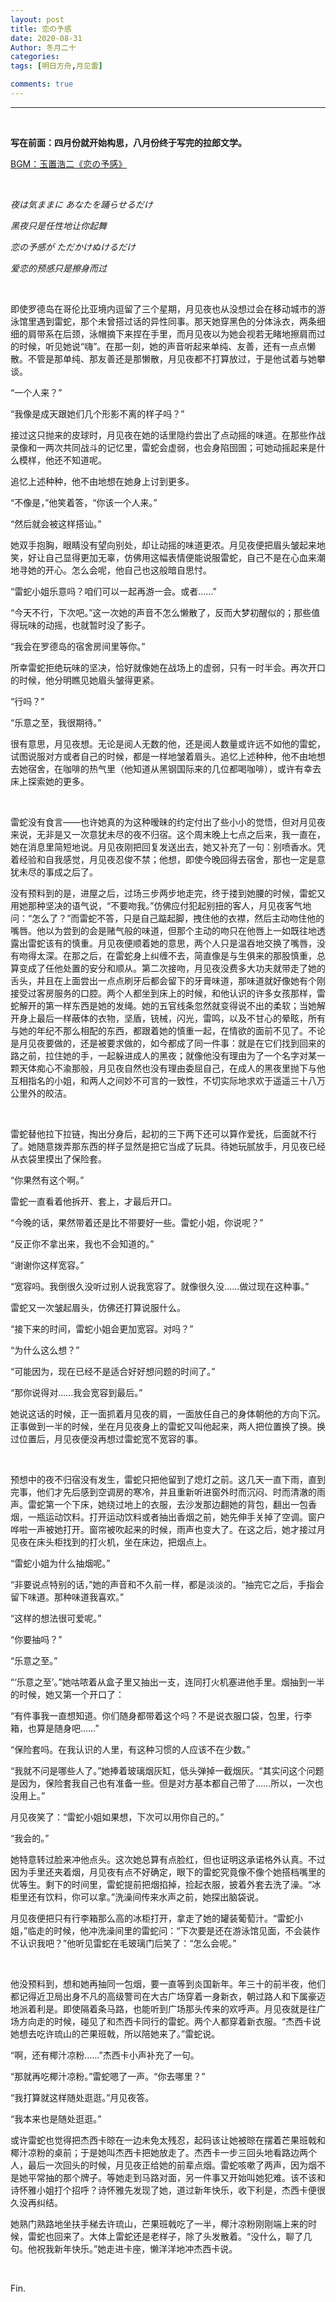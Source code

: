 ```yaml
---
layout: post
title: 恋の予感
date: 2020-08-31
Author: 冬月二十
categories: 
tags: [明日方舟,月见雷]

comments: true
--- 
```


***


<br>

**写在前面：四月份就开始构思，八月份终于写完的拉郎文学。**

[BGM：玉置浩二《恋の予感》](https://music.163.com/#/song?id=523573)

<br>

*夜は気ままに あなたを踊らせるだけ*

*黑夜只是任性地让你起舞*

*恋の予感が ただかけぬけるだけ*

*爱恋的预感只是擦身而过*

<br>

即使罗德岛在哥伦比亚境内逗留了三个星期，月见夜也从没想过会在移动城市的游泳馆里遇到雷蛇，那个未曾搭过话的异性同事。那天她穿黑色的分体泳衣，两条细细的肩带系在后颈，泳帽摘下来捏在手里，而月见夜以为她会视若无睹地擦肩而过的时候，听见她说“嗨”。在那一刻，她的声音听起来单纯、友善，还有一点点懒散。不管是那单纯、那友善还是那懒散，月见夜都不打算放过，于是他试着与她攀谈。

“一个人来？”

“我像是成天跟她们几个形影不离的样子吗？”

接过这只抛来的皮球时，月见夜在她的话里隐约尝出了点动摇的味道。在那些作战录像和一两次共同战斗的记忆里，雷蛇会虚弱，也会身陷囹圄；可她动摇起来是什么模样，他还不知道呢。

追忆上述种种，他不由地想在她身上讨到更多。

“不像是，”他笑着答，“你该一个人来。”

“然后就会被这样搭讪。”

她双手抱胸，眼睛没有望向别处，却让动摇的味道更浓。月见夜便把眉头皱起来地笑，好让自己显得更加无辜，仿佛用这幅表情便能说服雷蛇，自己不是在心血来潮地寻她的开心。怎么会呢，他自己也这般暗自思忖。

“雷蛇小姐乐意吗？咱们可以一起再游一会。或者……”

“今天不行，下次吧。”这一次她的声音不怎么懒散了，反而大梦初醒似的；那些值得玩味的动摇，也就暂时没了影子。

“我会在罗德岛的宿舍房间里等你。”

所幸雷蛇拒绝玩味的坚决，恰好就像她在战场上的虚弱，只有一时半会。再次开口的时候，他分明瞧见她眉头皱得更紧。

“行吗？”

“乐意之至，我很期待。”

很有意思，月见夜想。无论是阅人无数的他，还是阅人数量或许远不如他的雷蛇，试图说服对方或者自己的时候，都是一样地皱着眉头。追忆上述种种，他不由地想去她宿舍，在咖啡的热气里（他知道从黑钢国际来的几位都喝咖啡），或许有幸去床上探索她的更多。

<br>

雷蛇没有食言——也许她真的为这种暧昧的约定付出了些小小的觉悟，但对月见夜来说，无非是又一次意犹未尽的夜不归宿。这个周末晚上七点之后来，我一直在，她在消息里简短地说。月见夜刚把回复发送出去，她又补充了一句：别喷香水。凭着经验和自我感觉，月见夜忍俊不禁；他想，即使今晚回得去宿舍，那也一定是意犹未尽的事成之后了。

没有预料到的是，进屋之后，过场三步两步地走完，终于搂到她腰的时候，雷蛇又用她那种坚决的语气说，“不要吻我。”仿佛应付犯起别扭的客人，月见夜客气地问：“怎么了？”而雷蛇不答，只是自己踮起脚，拽住他的衣襟，然后主动吻住他的嘴唇。他以为尝到的会是赌气般的味道，但那个主动的吻只在他唇上一如既往地透露出雷蛇该有的慎重。月见夜便顺着她的意思，两个人只是温吞地交换了嘴唇，没有吻得太深。在那之后，在雷蛇身上纠缠不去，简直像是与生俱来的那股慎重，总算变成了任他处置的安分和顺从。第二次接吻，月见夜没费多大功夫就带走了她的舌头，并且在上面尝出一点点刷牙后都会留下的牙膏味道，那味道就好像她有个刚接受过客房服务的口腔。两个人都坐到床上的时候，和他认识的许多女孩那样，雷蛇解开的第一样东西是她的发绳。她的五官线条忽然就变得说不出的柔软；当她解开身上最后一样蔽体的衣物，坚盾，铳械，闪光，雷鸣，以及不甘心的晕眩，所有与她的年纪不那么相配的东西，都跟着她的慎重一起，在情欲的面前不见了。不论是月见夜要做的，还是被要求做的，如今都成了同一件事：就是在它们找到回来的路之前，拉住她的手，一起躲进成人的黑夜；就像他没有理由为了一个名字对某一颗天体痴心不渝那般，月见夜自然也没有理由委屈自己，在成人的黑夜里抛下与他互相指名的小姐，和两人之间妙不可言的一致性，不切实际地求欢于遥遥三十八万公里外的皎洁。

<br>

雷蛇替他拉下拉链，掏出分身后，起初的三下两下还可以算作爱抚，后面就不行了。她随意拨弄那东西的样子显然是把它当成了玩具。待她玩腻放手，月见夜已经从衣袋里摸出了保险套。

“你果然有这个啊。”

雷蛇一直看着他拆开、套上，才最后开口。

“今晚的话，果然带着还是比不带要好一些。雷蛇小姐，你说呢？”

“反正你不拿出来，我也不会知道的。”

“谢谢你这样宽容。”

“宽容吗。我倒很久没听过别人说我宽容了。就像很久没……做过现在这种事。”

雷蛇又一次皱起眉头，仿佛还打算说服什么。

“接下来的时间，雷蛇小姐会更加宽容。对吗？”

“为什么这么想？”

“可能因为，现在已经不是适合好好想问题的时间了。”

“那你说得对……我会宽容到最后。”

她说这话的时候，正一面抓着月见夜的肩，一面放任自己的身体朝他的方向下沉。正事做到一半的时候，坐在月见夜身上的雷蛇又叫他起来，两人把位置换了换。换过位置后，月见夜便没再想过雷蛇宽不宽容的事。

<br>

预想中的夜不归宿没有发生，雷蛇只把他留到了熄灯之前。这几天一直下雨，直到完事，他们才先后感到空调房的寒冷，并且重新听进窗外时而沉闷、时而清澈的雨声。雷蛇第一个下床，她绕过地上的衣服，去沙发那边翻她的背包，翻出一包香烟，一瓶运动饮料。打开运动饮料或者抽出香烟之前，她先伸手关掉了空调。窗户哗啦一声被她打开。窗帘被吹起来的时候，雨声也变大了。在这之后，她才接过月见夜在床头柜找到的打火机，坐在床边，把烟点上。

“雷蛇小姐为什么抽烟呢。”

“非要说点特别的话，”她的声音和不久前一样，都是淡淡的。“抽完它之后，手指会留下味道。那种味道我喜欢。”

“这样的想法很可爱呢。”

“你要抽吗？”

“乐意之至。”

“‘乐意之至’。”她咕哝着从盒子里又抽出一支，连同打火机塞进他手里。烟抽到一半的时候，她又第一个开口了：

“有件事我一直想知道。你们随身都带着这个吗？不是说衣服口袋，包里，行李箱，也算是随身吧……”

“保险套吗。在我认识的人里，有这种习惯的人应该不在少数。”

“我就不问是哪些人了。”她捧着玻璃烟灰缸，低头弹掉一截烟灰。“其实问这个问题是因为，保险套我自己也有准备一些。但是对方基本都自己带了……所以，一次也没用上。”

月见夜笑了：“雷蛇小姐如果想，下次可以用你自己的。”

“我会的。”

她特意转过脸来冲他点头。这次她总算有点脸红，但也证明这承诺格外认真。不过因为手里还夹着烟，月见夜有点不好确定，眼下的雷蛇究竟像不像个她搭档嘴里的优等生。剩下的时间里，雷蛇提前把烟掐掉，捡起衣服，披着外套去洗了澡。“冰柜里还有饮料，你可以拿。”洗澡间传来水声之前，她探出脑袋说。

月见夜便把只有行李箱那么高的冰柜打开，拿走了她的罐装葡萄汁。“雷蛇小姐，”临走的时候，他冲洗澡间里的雷蛇问：“下次要是还在游泳馆见面，不会装作不认识我吧？”他听见雷蛇在毛玻璃门后笑了：“怎么会呢。”

<br>

他没预料到，想和她再抽同一包烟，要一直等到炎国新年。年三十的前半夜，他们都记得近卫局出身不凡的高级警司在大古广场穿着一身新衣，朝过路人和下属豪迈地派着利是。即使隔着条马路，也能听到广场那头传来的欢呼声。月见夜就是往广场方向走的时候，碰见了和杰西卡同行的雷蛇。两个人都穿着新衣服。“杰西卡说她想去吃许琉山的芒果班戟，所以陪她来了。”雷蛇说。

“啊，还有椰汁凉粉……”杰西卡小声补充了一句。

“那就再吃椰汁凉粉。”雷蛇嗯了一声。“你去哪里？”

“我打算就这样随处逛逛。”月见夜答。

“我本来也是随处逛逛。”

或许雷蛇也觉得把杰西卡晾在一边未免太残忍，起码该让她被晾在摆着芒果班戟和椰汁凉粉的桌前；于是她叫杰西卡把她放走了。杰西卡一步三回头地看路边两个人，最后一次回头的时候，月见夜正给她的前辈点烟。雷蛇咳嗽了两声，因为烟不是她平常抽的那个牌子。等她走到马路对面，另一件事又开始叫她犯难。该不该和诗怀雅小姐打个招呼？诗怀雅先发现了她，道过新年快乐，收下利是，杰西卡便很久没再纠结。

她熟门熟路地坐扶手梯去许琉山，芒果班戟吃了一半，椰汁凉粉刚刚端上来的时候，雷蛇也回来了。大体上雷蛇还是老样子，除了头发散着。“没什么，聊了几句。他祝我新年快乐。”她走进卡座，懒洋洋地冲杰西卡说。

<br>

Fin.

